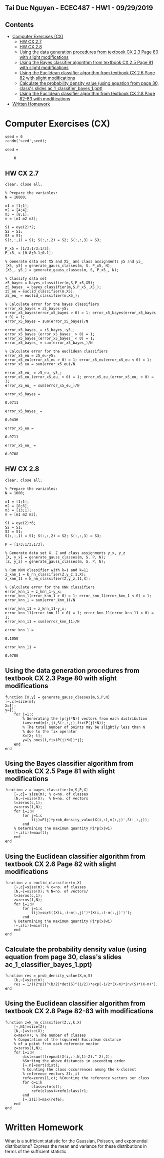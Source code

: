 ## Tai Duc Nguyen - ECEC487 - HW1 - 09/29/2019

## Contents
- [Computer Exercises (CX)](#computer-exercises-cx)
  - [HW CX 2.7](#hw-cx-27)
  - [HW CX 2.8](#hw-cx-28)
  - [Using the data generation procedures from textbook CX 2.3 Page 80 with slight modifications](#using-the-data-generation-procedures-from-textbook-cx-23-page-80-with-slight-modifications)
  - [Using the Bayes classifier algorithm from textbook CX 2.5 Page 81 with slight modifications](#using-the-bayes-classifier-algorithm-from-textbook-cx-25-page-81-with-slight-modifications)
  - [Using the Euclidean classifier algorithm from textbook CX 2.6 Page 82 with slight modifications](#using-the-euclidean-classifier-algorithm-from-textbook-cx-26-page-82-with-slight-modifications)
  - [Calculate the probability density value (using equation from page 30, class's slides ac_1_classifier_bayes_1.ppt)](#calculate-the-probability-density-value-using-equation-from-page-30-classs-slides-ac1classifierbayes1ppt)
  - [Using the Euclidean classifier algorithm from textbook CX 2.8 Page 82-83 with modifications](#using-the-euclidean-classifier-algorithm-from-textbook-cx-28-page-82-83-with-modifications)
- [Written Homework](#written-homework)


# Computer Exercises (CX)
```
seed = 0
randn('seed',seed);
```
`seed =`

`    0`

## HW CX 2.7
```
clear; close all;

% Prepare the variables:
N = 10000;

m1 = [1;1];
m2 = [4;4];
m3 = [8;1];
m = [m1 m2 m3];

S1 = eye(2)*2;
S2 = S1;
S3 = S1;
S(:,:,1) = S1; S(:,:,2) = S2; S(:,:,3) = S3;

P_x5 = [1/3;1/3;1/3];
P_x5_ = [0.8;0.1;0.1];

% Generate data set X5 and X5_ and class assignments y5 and y5_
[X5, y5] = generate_gauss_classes(m, S, P_x5, N);
[X5_, y5_] = generate_gauss_classes(m, S, P_x5_, N);

% Classify data set
z5_bayes = bayes_classifier(m,S,P_x5,X5);
z5_bayes_ = bayes_classifier(m,S,P_x5_,X5_);
z5_eu = euclid_classifier(m,X5);
z5_eu_ = euclid_classifier(m,X5_);

% Calculate error for the bayes classifiers
error_x5_bayes = z5_bayes-y5;
error_x5_bayes(error_x5_bayes > 0) = 1; error_x5_bayes(error_x5_bayes < 0) = 1;
error_x5_bayes = sum(error_x5_bayes)/N

error_x5_bayes_ = z5_bayes_-y5_;
error_x5_bayes_(error_x5_bayes_ > 0) = 1; error_x5_bayes_(error_x5_bayes_ < 0) = 1;
error_x5_bayes_ = sum(error_x5_bayes_)/N

% Calculate error for the euclidean classifiers
error_x5_eu = z5_eu-y5;
error_x5_eu(error_x5_eu > 0) = 1; error_x5_eu(error_x5_eu < 0) = 1;
error_x5_eu = sum(error_x5_eu)/N

error_x5_eu_ = z5_eu_-y5_;
error_x5_eu_(error_x5_eu_ > 0) = 1; error_x5_eu_(error_x5_eu_ < 0) = 1;
error_x5_eu_ = sum(error_x5_eu_)/N
```
`error_x5_bayes =`

    0.0711


`error_x5_bayes_ =`

    0.0436


`error_x5_eu =`

    0.0711


`error_x5_eu_ =`

    0.0708

## HW CX 2.8
```
clear; close all;

% Prepare the variables:
N = 1000;

m1 = [1;1];
m2 = [8;6];
m3 = [13;1];
m = [m1 m2 m3];

S1 = eye(2)*6;
S2 = S1;
S3 = S1;
S(:,:,1) = S1; S(:,:,2) = S2; S(:,:,3) = S3;

P = [1/3;1/3;1/3];

% Generate data set X, Z and class assignments y_x, y_z
[X, y_x] = generate_gauss_classes(m, S, P, N);
[Z, y_z] = generate_gauss_classes(m, S, P, N);

% Run KNN classifier with k=1 and k=11
z_knn_1 = k_nn_classifier(Z,y_z,1,X);
z_knn_11 = k_nn_classifier(Z,y_z,11,X);

% Calculate error for the KNN classifiers
error_knn_1 = z_knn_1-y_x;
error_knn_1(error_knn_1 > 0) = 1; error_knn_1(error_knn_1 < 0) = 1;
error_knn_1 = sum(error_knn_1)/N

error_knn_11 = z_knn_11-y_x;
error_knn_11(error_knn_11 > 0) = 1; error_knn_11(error_knn_11 < 0) = 1;
error_knn_11 = sum(error_knn_11)/N
```
`error_knn_1 =`

    0.1050


`error_knn_11 =`

    0.0700

## Using the data generation procedures from textbook CX 2.3 Page 80 with slight modifications
```
function [X,y] = generate_gauss_classes(m,S,P,N)
[~,c]=size(m);
X=[];
y=[];
    for j=1:c
        % Generating the [p(j)*N)] vectors from each distribution
        t=mvnrnd(m(:,j),S(:,:,j),fix(P(j)*N));
        % The total number of points may be slightly less than N
        % due to the fix operator
        X=[X; t];
        y=[y ones(1,fix(P(j)*N))*j];
    end
end
```

## Using the Bayes classifier algorithm from textbook CX 2.5 Page 81 with slight modifications
```
function z = bayes_classifier(m,S,P,X)
    [~,c]= size(m); % c=no. of classes
    [N,~]=size(X);  % N=no. of vectors
    t=zeros(c,1);
    z=zeros(1,N);
    for i=1:N
        for j=1:c
            t(j)=P(j)*prob_density_value(X(i,:),m(:,j)',S(:,:,j));
        end
    % Determining the maximum quantity Pi*p(x|wi)
    [~,z(i)]=max(t);
    end
end
```

## Using the Euclidean classifier algorithm from textbook CX 2.6 Page 82 with slight modifications
```
function z = euclid_classifier(m,X)
    [~,c]=size(m); % c=no. of classes
    [N,~]=size(X); % N=no. of vectors/
    t=zeros(c,1);
    z=zeros(1,N);
    for i=1:N
        for j=1:c
            t(j)=sqrt((X(i,:)-m(:,j)')*(X(i,:)-m(:,j)')');
        end
    % Determining the maximum quantity Pi*p(x|wi)
    [~,z(i)]=min(t);
    end
end
```

## Calculate the probability density value (using equation from page 30, class's slides ac_1_classifier_bayes_1.ppt)
```
function res = prob_density_value(X,m,S)
    [b,~]=size(m);
    res = 1/((2*pi)^(b/2)*det(S)^(1/2))*exp(-1/2*(X-m)*inv(S)*(X-m)');
end
```

## Using the Euclidean classifier algorithm from textbook CX 2.8 Page 82-83 with modifications
```
function z=k_nn_classifier(Z,v,k,X)
    [~,N1]=size(Z);
    [N,~]=size(X);
    c=max(v); % The number of classes
    % Computation of the (squared) Euclidean distance
    % of a point from each reference vector
    z=zeros(1,N);
    for i=1:N
        dist=sum(((repmat(X(i,:),N,1)-Z).^ 2),2);
        %Sorting the above distances in ascending order
        [~,n]=sort(dist);
        % Counting the class occurrences among the k-closest
        % reference vectors Z(:,i)
        refe=zeros(1,c); %Counting the reference vectors per class
        for q=1:k
            class=v(n(q));
            refe(class)=refe(class)+1;
        end
        [~,z(i)]=max(refe);
    end
end
```

# Written Homework

What is a sufficient statistic for the Gaussian, Poisson, and exponential distributions? Express the mean and variance for these distributions in terms of the sufficient statistic